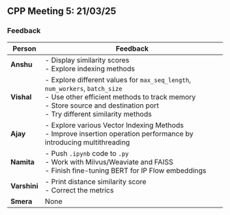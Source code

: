 ## CPP Meeting 5: 21/03/25  

### Feedback  

| **Person**  | **Feedback**  |
|------------|--------------|
| **Anshu**  | - Display similarity scores  <br> - Explore indexing methods  |
| **Vishal** | - Explore different values for `max_seq_length`, `num_workers`, `batch_size`  <br> - Use other efficient methods to track memory  <br> - Store source and destination port  <br> - Try different similarity methods  |
| **Ajay**   | - Explore various Vector Indexing Methods  <br> - Improve insertion operation performance by introducing multithreading  |
| **Namita** | - Push `.ipynb` code to `.py`  <br> - Work with Milvus/Weaviate and FAISS  <br> - Finish fine-tuning BERT for IP Flow embeddings  |
| **Varshini** | - Print distance similarity score  <br> - Correct the metrics  |
| **Smera**  | None  |  
